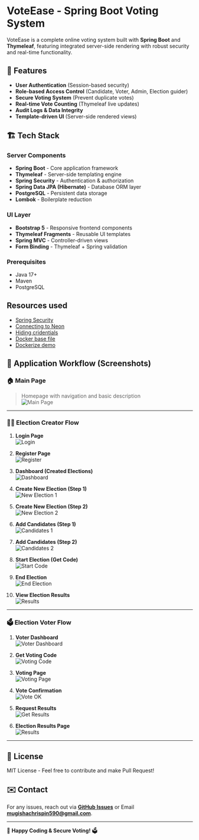 # VoteEase - Spring Boot Voting System

VoteEase is a complete online voting system built with **Spring Boot** and **Thymeleaf**, featuring integrated server-side rendering with robust security and real-time functionality.

## 🚀 Features

- **User Authentication** (Session-based security)
- **Role-based Access Control** (Candidate, Voter, Admin, Election guider)
- **Secure Voting System** (Prevent duplicate votes)
- **Real-time Vote Counting** (Thymeleaf live updates)
- **Audit Logs & Data Integrity**
- **Template-driven UI** (Server-side rendered views)

## 🏗️ Tech Stack

### **Server Components**

- **Spring Boot** - Core application framework
- **Thymeleaf** - Server-side templating engine
- **Spring Security** - Authentication & authorization
- **Spring Data JPA (Hibernate)** - Database ORM layer
- **PostgreSQL** - Persistent data storage
- **Lombok** - Boilerplate reduction

### UI Layer

- **Bootstrap 5** - Responsive frontend components
- **Thymeleaf Fragments** - Reusable UI templates
- **Spring MVC** - Controller-driven views
- **Form Binding** - Thymeleaf + Spring validation

### Prerequisites

- Java 17+
- Maven
- PostgreSQL

## Resources used

- [Spring Security](https://www.youtube.com/watch?v=X7pGCmVxx10&t=689s)
- [Connecting to Neon](https://neon.tech/docs/guides/java)
- [Hiding cridentials](https://hackernoon.com/how-to-hide-credentials-in-spring-boot)
- [Docker base file](https://medium.com/@saygiligozde/using-docker-compose-with-spring-boot-and-postgresql-235031106f9f)
- [Dockerize demo](https://github.com/Mchiir/Java/blob/testdocker-java)

## 📸 Application Workflow (Screenshots)

### 🏠 Main Page

> Homepage with navigation and basic description  
> ![Main Page](./images/home1.png)

---

### 🧑‍💼 Election Creator Flow

1. **Login Page**  
   ![Login](./images/guider/1login.png)

2. **Register Page**  
   ![Register](./images/guider/2register.png)

3. **Dashboard (Created Elections)**  
   ![Dashboard](./images/guider/3created_elections1.png)

4. **Create New Election (Step 1)**  
   ![New Election 1](./images/guider/4new_election1.png)

5. **Create New Election (Step 2)**  
   ![New Election 2](./images/guider/5new_election2.png)

6. **Add Candidates (Step 1)**  
   ![Candidates 1](./images/guider/6candidates1.png)

7. **Add Candidates (Step 2)**  
   ![Candidates 2](./images/guider/7candidates2.png)

8. **Start Election (Get Code)**  
   ![Start Code](./images/guider/8starting_election_code.png)

9. **End Election**  
   ![End Election](./images/guider/9ending_election.png)

10. **View Election Results**  
    ![Results](./images/guider/10election_results.png)

---

### 🗳️ Election Voter Flow

1. **Voter Dashboard**  
   ![Voter Dashboard](./images/voter/1voter_dashb.png)

2. **Get Voting Code**  
   ![Voting Code](./images/voter/2getting_votting_code.png)

3. **Voting Page**  
   ![Voting Page](./images/voter/3voting_page.png)

4. **Vote Confirmation**  
   ![Vote OK](./images/voter/4voting_ok.png)

5. **Request Results**  
   ![Get Results](./images/voter/5election_res_init.png)

6. **Election Results Page**  
   ![Results](./images/voter/6election_results.png)

---

## 📜 License

MIT License - Feel free to contribute and make Pull Request!

## ✉️ Contact

For any issues, reach out via **[GitHub Issues](https://github.com/Mchiir/voteEase/issues)** or Email **mugishachrispin590@gmail.com**.

---

🚀 **Happy Coding & Secure Voting!** 🗳️
